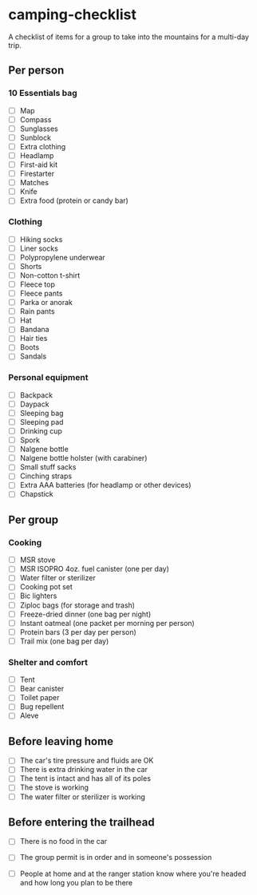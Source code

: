 # camping-checklist
A checklist of items for a group to take into the mountains for a multi-day trip.

## Per person

### 10 Essentials bag
- [ ] Map
- [ ] Compass
- [ ] Sunglasses 
- [ ] Sunblock
- [ ] Extra clothing
- [ ] Headlamp
- [ ] First-aid kit
- [ ] Firestarter
- [ ] Matches
- [ ] Knife
- [ ] Extra food (protein or candy bar)

### Clothing
- [ ] Hiking socks
- [ ] Liner socks
- [ ] Polypropylene underwear
- [ ] Shorts
- [ ] Non-cotton t-shirt
- [ ] Fleece top
- [ ] Fleece pants
- [ ] Parka or anorak
- [ ] Rain pants
- [ ] Hat
- [ ] Bandana
- [ ] Hair ties
- [ ] Boots
- [ ] Sandals

### Personal equipment
- [ ] Backpack
- [ ] Daypack
- [ ] Sleeping bag
- [ ] Sleeping pad
- [ ] Drinking cup
- [ ] Spork
- [ ] Nalgene bottle
- [ ] Nalgene bottle holster (with carabiner)
- [ ] Small stuff sacks
- [ ] Cinching straps
- [ ] Extra AAA batteries (for headlamp or other devices)
- [ ] Chapstick

## Per group

### Cooking
- [ ] MSR stove
- [ ] MSR ISOPRO 4oz. fuel canister (one per day)
- [ ] Water filter or sterilizer
- [ ] Cooking pot set
- [ ] Bic lighters
- [ ] Ziploc bags (for storage and trash)
- [ ] Freeze-dried dinner (one bag per night)
- [ ] Instant oatmeal (one packet per morning per person)
- [ ] Protein bars (3 per day per person)
- [ ] Trail mix (one bag per day)

### Shelter and comfort
- [ ] Tent
- [ ] Bear canister
- [ ] Toilet paper
- [ ] Bug repellent
- [ ] Aleve

## Before leaving home
- [ ] The car's tire pressure and fluids are OK
- [ ] There is extra drinking water in the car
- [ ] The tent is intact and has all of its poles
- [ ] The stove is working
- [ ] The water filter or sterilizer is working

## Before entering the trailhead
- [ ] There is no food in the car
- [ ] The group permit is in order and in someone's possession
- [ ] People at home and at the ranger station know where you're headed and how long you plan to be there




